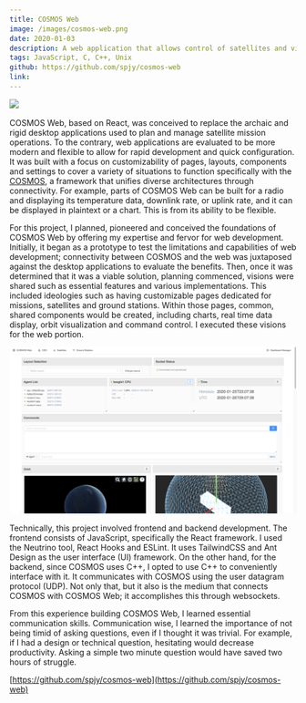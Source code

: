 ```yaml
---
title: COSMOS Web
image: /images/cosmos-web.png
date: 2020-01-03
description: A web application that allows control of satellites and visualization of data.
tags: JavaScript, C, C++, Unix
github: https://github.com/spjy/cosmos-web
link:
---
```


<img class="ui small left floated spaced centered image" src="{{ site.baseurl }}/images/cosmos.png">

COSMOS Web, based on React, was conceived to replace the archaic and rigid desktop applications used to plan and manage satellite mission operations. To the contrary, web applications are evaluated to be more modern and flexible to allow for rapid development and quick configuration. It was built with a focus on customizability of pages, layouts, components and settings to cover a variety of situations to function specifically with the [COSMOS](http://cosmos-project.org), a framework that unifies diverse architectures through connectivity. For example, parts of COSMOS Web can be built for a radio and displaying its temperature data, downlink rate, or uplink rate, and it can be displayed in plaintext or a chart. This is from its ability to be flexible.

For this project, I planned, pioneered and conceived the foundations of COSMOS Web by offering my expertise and fervor for web development. Initially, it began as a prototype to test the limitations and capabilities of web development; connectivity between COSMOS and the web was juxtaposed against the desktop applications to evaluate the benefits. Then, once it was determined that it was a viable solution, planning commenced, visions were shared such as essential features and various implementations. This included ideologies such as having customizable pages dedicated for missions, satellites and ground stations. Within those pages, common, shared components would be created, including charts, real time data display, orbit visualization and command control. I executed these visions for the web portion.

<img class="ui centered huge image" src="../images/cosmos-web.png">

Technically, this project involved frontend and backend development. The frontend consists of JavaScript, specifically the React framework. I used the Neutrino tool, React Hooks and ESLint. It uses TailwindCSS and Ant Design as the user interface (UI) framework. On the other hand, for the backend, since COSMOS uses C++, I opted to use C++ to conveniently interface with it. It communicates with COSMOS using the user datagram protocol (UDP). Not only that, but it also is the medium that connects COSMOS with COSMOS Web; it accomplishes this through websockets.

From this experience building COSMOS Web, I learned essential communication skills. Communication wise, I learned the importance of not being timid of asking questions, even if I thought it was trivial. For example, if I had a design or technical question, hesitating would decrease productivity. Asking a simple two minute question would have saved two hours of struggle.

<i class="large github icon"></i> [https://github.com/spjy/cosmos-web](https://github.com/spjy/cosmos-web)
